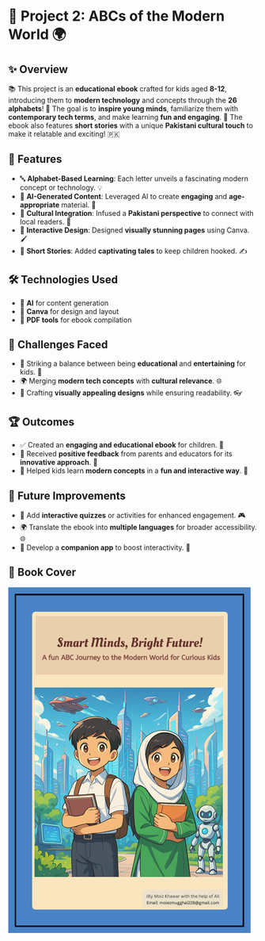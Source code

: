 
# 🌟 Project 2: ABCs of the Modern World 🌍

## ✨ Overview
📚 This project is an **educational ebook** crafted for kids aged **8-12**, introducing them to **modern technology** and concepts through the **26 alphabets**! 🎉 The goal is to **inspire young minds**, familiarize them with **contemporary tech terms**, and make learning **fun and engaging**. 🌈 The ebook also features **short stories** with a unique **Pakistani cultural touch** to make it relatable and exciting! 🇵🇰

## 🚀 Features
- 🔤 **Alphabet-Based Learning**: Each letter unveils a fascinating modern concept or technology. 💡
- 🤖 **AI-Generated Content**: Leveraged AI to create **engaging** and **age-appropriate** material. 🧠
- 🕌 **Cultural Integration**: Infused a **Pakistani perspective** to connect with local readers. 🌟
- 🎨 **Interactive Design**: Designed **visually stunning pages** using Canva. 🖌️
- 📖 **Short Stories**: Added **captivating tales** to keep children hooked. ✍️

## 🛠️ Technologies Used
- 🤖 **AI** for content generation
- 🎨 **Canva** for design and layout
- 📄 **PDF tools** for ebook compilation

## 🌟 Challenges Faced
- 🧩 Striking a balance between being **educational** and **entertaining** for kids. 🎯
- 🌍 Merging **modern tech concepts** with **cultural relevance**. 🌐
- 📐 Crafting **visually appealing designs** while ensuring readability. 👓

## 🏆 Outcomes
- ✅ Created an **engaging and educational ebook** for children. 🎉
- 💬 Received **positive feedback** from parents and educators for its **innovative approach**. 🌟
- 🌈 Helped kids learn **modern concepts** in a **fun and interactive way**. 🚀

## 🌱 Future Improvements
- 🧩 Add **interactive quizzes** or activities for enhanced engagement. 🎮
- 🌍 Translate the ebook into **multiple languages** for broader accessibility. 🌐
- 📱 Develop a **companion app** to boost interactivity. 📲

## 📕 Book Cover
![📘 Book Cover](./images/ss.png)
